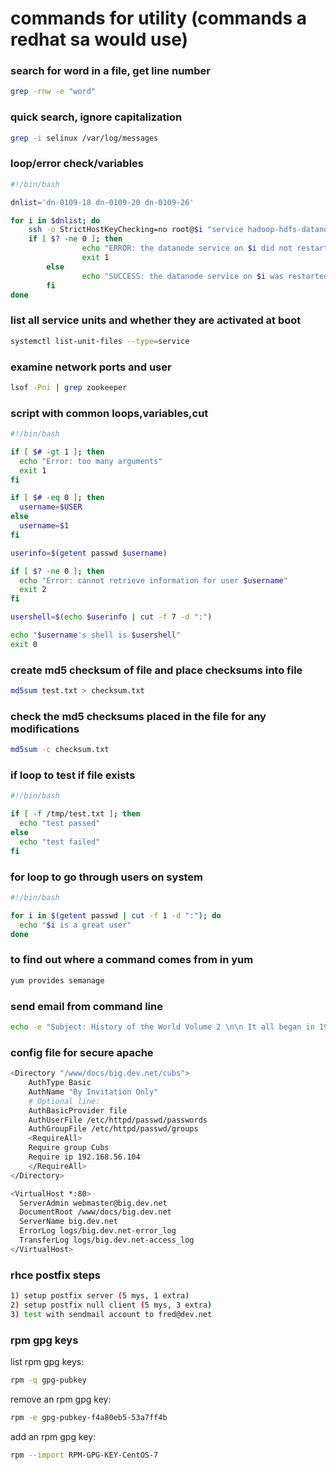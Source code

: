 # commands for utility (commands a redhat sa would use)

### search for word in a file, get line number
```bash
grep -rnw -e "word"
```

### quick search, ignore capitalization
```bash
grep -i selinux /var/log/messages
```

### loop/error check/variables
```bash
#!/bin/bash

dnlist='dn-0109-18 dn-0109-20 dn-0109-26'

for i in $dnlist; do
	ssh -o StrictHostKeyChecking=no root@$i "service hadoop-hdfs-datanode restart"
	if [ $? -ne 0 ]; then
                echo "ERROR: the datanode service on $i did not restart"
                exit 1
        else
                echo "SUCCESS: the datanode service on $i was restarted"
        fi
done
```

### list all service units and whether they are activated at boot
```bash
systemctl list-unit-files --type=service
```

### examine network ports and user
```bash
lsof -Pni | grep zookeeper
```

### script with common loops,variables,cut
```bash
#!/bin/bash

if [ $# -gt 1 ]; then
  echo "Error: too many arguments"
  exit 1
fi

if [ $# -eq 0 ]; then
  username=$USER
else
  username=$1
fi

userinfo=$(getent passwd $username)

if [ $? -ne 0 ]; then
  echo "Error: cannot retrieve information for user $username"
  exit 2
fi

usershell=$(echo $userinfo | cut -f 7 -d ":")

echo "$username's shell is $usershell"
exit 0
```

### create md5 checksum of file and place checksums into file
```bash
md5sum test.txt > checksum.txt
```

### check the md5 checksums placed in the file for any modifications
```bash
md5sum -c checksum.txt
```

### if loop to test if file exists
```bash
#!/bin/bash

if [ -f /tmp/test.txt ]; then
  echo "test passed"
else
  echo "test failed"
fi
```

### for loop to go through users on system
```bash
#!/bin/bash

for i in $(getent passwd | cut -f 1 -d ":"); do
  echo "$i is a great user"
done
```

### to find out where a command comes from in yum
```bash
yum provides semanage
```

### send email from command line
```bash
echo -e "Subject: History of the World Volume 2 \n\n It all began in 1997." | sendmail -v root@localhost
```

### config file for secure apache
```bash
<Directory "/www/docs/big.dev.net/cubs">
    AuthType Basic
    AuthName "By Invitation Only"
    # Optional line:
    AuthBasicProvider file
    AuthUserFile /etc/httpd/passwd/passwords
    AuthGroupFile /etc/httpd/passwd/groups
    <RequireAll>
    Require group Cubs
    Require ip 192.168.56.104
    </RequireAll>
</Directory>

<VirtualHost *:80>
  ServerAdmin webmaster@big.dev.net
  DocumentRoot /www/docs/big.dev.net
  ServerName big.dev.net
  ErrorLog logs/big.dev.net-error_log
  TransferLog logs/big.dev.net-access_log
</VirtualHost>
```

### rhce postfix steps
```bash
1) setup postfix server (5 mys, 1 extra)
2) setup postfix null client (5 mys, 3 extra)
3) test with sendmail account to fred@dev.net
```

### rpm gpg keys
list rpm gpg keys:
```bash
rpm -q gpg-pubkey
```

remove an rpm gpg key:
```bash
rpm -e gpg-pubkey-f4a80eb5-53a7ff4b
```

add an rpm gpg key:
```bash
rpm --import RPM-GPG-KEY-CentOS-7
```
